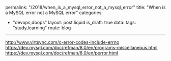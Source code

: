 permalink: "/2018/when_is_a_mysql_error_not_a_mysql_error"
title: "When is a MySQL error not a MySQL error"
categories:
  - "devops,dbops"
layout: post.liquid
is_draft: true
data:
  tags: "study,learning"
  route: blog
---
http://www.virtsync.com/c-error-codes-include-errno
https://dev.mysql.com/doc/refman/8.0/en/programs-miscellaneous.html
https://dev.mysql.com/doc/refman/8.0/en/perror.html